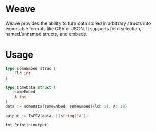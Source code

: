 # Weave

Weave provides the ability to turn data stored in arbitrary structs into exportable formats like CSV or JSON.
It supports field selection, named/unnamed structs, and embeds.

# Usage

```go
type someEmbed struc {
	Fld int
}

type someData struct {
	someEmbed
	A int
}
data := someData{someEmbed: someEmbed{Fld: 5}, A: 10}

output := ToCSV(data, []string{"A"})

fmt.Println(output)
```
